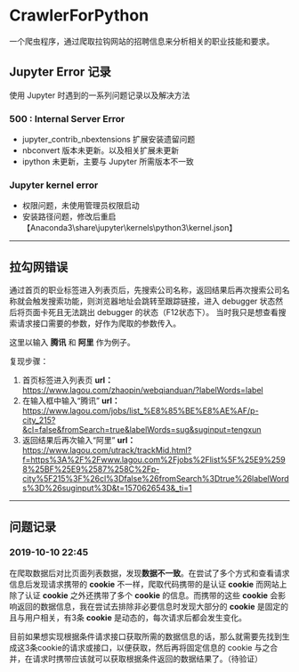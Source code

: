 # CrawlerForPython
一个爬虫程序，通过爬取拉钩网站的招聘信息来分析相关的职业技能和要求。

## Jupyter Error 记录
使用 Jupyter 时遇到的一系列问题记录以及解决方法

### 500 : Internal Server Error
- jupyter_contrib_nbextensions 扩展安装遗留问题
- nbconvert 版本未更新。以及相关扩展未更新
- ipython 未更新，主要与 Jupyter 所需版本不一致


### Jupyter kernel error
- 权限问题，未使用管理员权限启动
- 安装路径问题，修改后重启 【Anaconda3\share\jupyter\kernels\python3\kernel.json】

---

## 拉勾网错误
通过首页的职业标签进入列表页后，先搜索公司名称，返回结果后再次搜索公司名称就会触发搜索功能，则浏览器地址会跳转至跟踪链接，进入 debugger 状态然后将页面卡死且无法跳出 debugger 的状态（F12状态下）。
当时我只是想查看搜索请求接口需要的参数，好作为爬取的参数传入。

这里以输入 **腾讯** 和 **阿里** 作为例子。

复现步骤：
1. 首页标签进入列表页 **url：** https://www.lagou.com/zhaopin/webqianduan/?labelWords=label
2. 在输入框中输入“腾讯” **url：** https://www.lagou.com/jobs/list_%E8%85%BE%E8%AE%AF/p-city_215?&cl=false&fromSearch=true&labelWords=sug&suginput=tengxun
3. 返回结果后再次输入“阿里” **url：** https://www.lagou.com/utrack/trackMid.html?f=https%3A%2F%2Fwww.lagou.com%2Fjobs%2Flist%5F%25E9%2598%25BF%25E9%2587%258C%2Fp-city%5F215%3F%26cl%3Dfalse%26fromSearch%3Dtrue%26labelWords%3D%26suginput%3D&t=1570626543&_ti=1

---

## 问题记录
### 2019-10-10 22:45
在爬取数据后对比页面列表数据，发现**数据不一致**。在尝试了多个方式和查看请求信息后发现请求携带的 **cookie** 不一样，爬取代码携带的是认证 **cookie** 而网站上除了认证 **cookie** 之外还携带了多个 **cookie** 的信息。而携带的这些 **cookie** 会影响返回的数据信息，我在尝试去排除非必要信息时发现大部分的 **cookie** 是固定的且与用户相关，有3条 **cookie** 是动态的，每次请求后都会发生变化。

目前如果想实现根据条件请求接口获取所需的数据信息的话，那么就需要先找到生成这3条cookie的请求或接口，以便获取，然后再将固定信息的 cookie 与之合并，在请求时携带应该就可以获取根据条件返回的数据结果了。（待验证）
